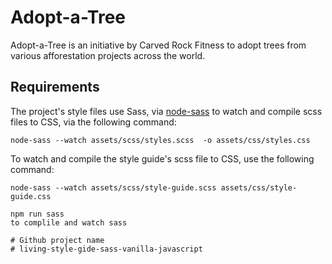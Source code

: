 # Adopt-a-Tree

Adopt-a-Tree is an initiative by Carved Rock Fitness to adopt trees from various afforestation projects across the world.

## Requirements

The project's style files use Sass, via [node-sass](https://github.com/sass/node-sass) to watch and compile scss files to CSS, via the following command:

```
node-sass --watch assets/scss/styles.scss  -o assets/css/styles.css
```

To watch and compile the style guide's scss file to CSS, use the following command:

```
node-sass --watch assets/scss/style-guide.scss assets/css/style-guide.css
```

```
npm run sass 
to complile and watch sass

# Github project name
# living-style-gide-sass-vanilla-javascript
